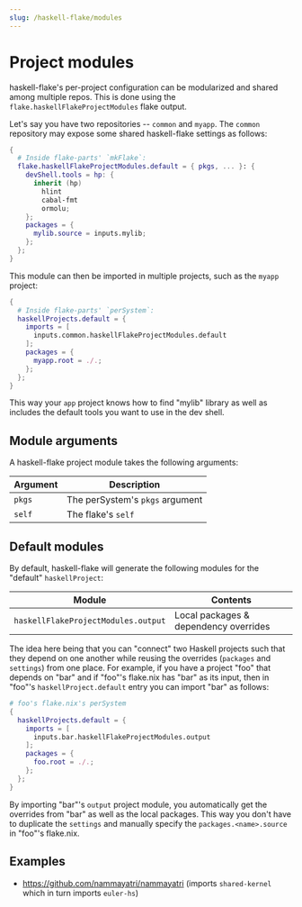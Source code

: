 ```yaml
---
slug: /haskell-flake/modules
---
```


# Project modules

haskell-flake's per-project configuration can be modularized and shared among multiple repos. This is done using the `flake.haskellFlakeProjectModules` flake output. 

Let's say you have two repositories -- `common` and `myapp`. The `common` repository may expose some shared haskell-flake settings as follows:

```nix
{
  # Inside flake-parts' `mkFlake`:
  flake.haskellFlakeProjectModules.default = { pkgs, ... }: {
    devShell.tools = hp: {
      inherit (hp) 
        hlint
        cabal-fmt
        ormolu;
    };
    packages = {
      mylib.source = inputs.mylib;
    };
  };
}
```

This module can then be imported in multiple projects, such as the `myapp` project:

```nix
{
  # Inside flake-parts' `perSystem`:
  haskellProjects.default = {
    imports = [
      inputs.common.haskellFlakeProjectModules.default
    ];
    packages = {
      myapp.root = ./.;
    };
  };
}
```

This way your `app` project knows how to find "mylib" library as well as includes the default tools you want to use in the dev shell.

## Module arguments

A haskell-flake project module takes the following arguments:

| Argument | Description |
| --- | --- |
| `pkgs` | The perSystem's `pkgs` argument |
| `self` | The flake's `self` |

## Default modules

By default, haskell-flake will generate the following modules for the "default" `haskellProject`:

| Module | Contents |
| -- | -- |
| `haskellFlakeProjectModules.output` | Local packages & dependency overrides |

The idea here being that you can "connect" two Haskell projects such that they depend on one another while reusing the overrides (`packages` and `settings`) from one place. For example, if you have a project "foo" that depends on "bar" and if "foo"'s flake.nix has "bar" as its input, then in "foo"'s `haskellProject.default` entry you can import "bar" as follows:

```nix
# foo's flake.nix's perSystem
{ 
  haskellProjects.default = {
    imports = [
      inputs.bar.haskellFlakeProjectModules.output
    ];
    packages = {
      foo.root = ./.;
    };
  };
}
```

By importing "bar"'s `output` project module, you automatically get the overrides from "bar" as well as the local packages. This way you don't have to duplicate the `settings` and manually specify the `packages.<name>.source` in "foo"'s flake.nix.


## Examples

- https://github.com/nammayatri/nammayatri (imports `shared-kernel` which in turn imports `euler-hs`)
